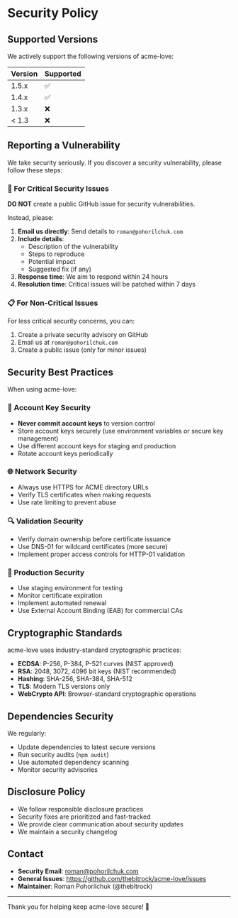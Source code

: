 # Security Policy

## Supported Versions

We actively support the following versions of acme-love:

| Version | Supported          |
| ------- | ------------------ |
| 1.5.x   | :white_check_mark: |
| 1.4.x   | :white_check_mark: |
| 1.3.x   | :x:                |
| < 1.3   | :x:                |

## Reporting a Vulnerability

We take security seriously. If you discover a security vulnerability, please follow these steps:

### 🚨 For Critical Security Issues

**DO NOT** create a public GitHub issue for security vulnerabilities.

Instead, please:

1. **Email us directly**: Send details to `roman@pohorilchuk.com`
2. **Include details**:
   - Description of the vulnerability
   - Steps to reproduce
   - Potential impact
   - Suggested fix (if any)
3. **Response time**: We aim to respond within 24 hours
4. **Resolution time**: Critical issues will be patched within 7 days

### 📋 For Non-Critical Issues

For less critical security concerns, you can:

1. Create a private security advisory on GitHub
2. Email us at `roman@pohorilchuk.com`
3. Create a public issue (only for minor issues)

## Security Best Practices

When using acme-love:

### 🔐 Account Key Security

- **Never commit account keys** to version control
- Store account keys securely (use environment variables or secure key management)
- Use different account keys for staging and production
- Rotate account keys periodically

### 🌐 Network Security

- Always use HTTPS for ACME directory URLs
- Verify TLS certificates when making requests
- Use rate limiting to prevent abuse

### 🔍 Validation Security

- Verify domain ownership before certificate issuance
- Use DNS-01 for wildcard certificates (more secure)
- Implement proper access controls for HTTP-01 validation

### 🏢 Production Security

- Use staging environment for testing
- Monitor certificate expiration
- Implement automated renewal
- Use External Account Binding (EAB) for commercial CAs

## Cryptographic Standards

acme-love uses industry-standard cryptographic practices:

- **ECDSA**: P-256, P-384, P-521 curves (NIST approved)
- **RSA**: 2048, 3072, 4096 bit keys (NIST recommended)
- **Hashing**: SHA-256, SHA-384, SHA-512
- **TLS**: Modern TLS versions only
- **WebCrypto API**: Browser-standard cryptographic operations

## Dependencies Security

We regularly:

- Update dependencies to latest secure versions
- Run security audits (`npm audit`)
- Use automated dependency scanning
- Monitor security advisories

## Disclosure Policy

- We follow responsible disclosure practices
- Security fixes are prioritized and fast-tracked
- We provide clear communication about security updates
- We maintain a security changelog

## Contact

- **Security Email**: roman@pohorilchuk.com
- **General Issues**: https://github.com/thebitrock/acme-love/issues
- **Maintainer**: Roman Pohorilchuk (@thebitrock)

---

Thank you for helping keep acme-love secure! 🔐
